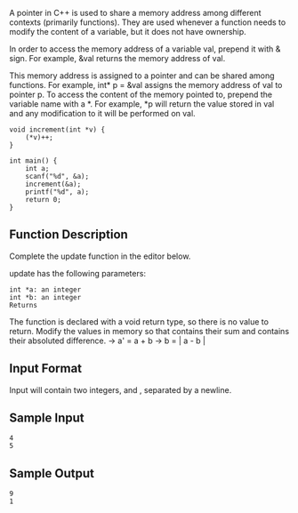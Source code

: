 A pointer in C++ is used to share a memory address among different contexts (primarily functions). They are used whenever a function needs to modify the content of a variable, but it does not have ownership.

In order to access the memory address of a variable val, prepend it with & sign. For example, &val returns the memory address of val.

This memory address is assigned to a pointer and can be shared among functions. For example, int* p = &val assigns the memory address of val to pointer p. To access the content of the memory pointed to, prepend the variable name with a *. For example, *p will return the value stored in val and any modification to it will be performed on val.

```
void increment(int *v) {
    (*v)++;
}

int main() {
    int a;
    scanf("%d", &a);
    increment(&a);
    printf("%d", a);
    return 0;
}  
```

## Function Description

Complete the update function in the editor below.

update has the following parameters:

```
int *a: an integer
int *b: an integer
Returns
```

The function is declared with a void return type, so there is no value to return. Modify the values in memory so that  contains their sum and  contains their absoluted difference.
-> a' = a + b
-> b = | a - b |

## Input Format

Input will contain two integers,  and , separated by a newline.

## Sample Input
```
4
5
```

## Sample Output
```
9
1
```

